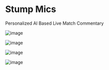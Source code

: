 # Stump Mics
Personalized AI Based Live Match Commentary 


![image](https://github.com/Sid1808-dev/stump_mics/assets/60344472/73437e38-1966-4b7c-b2b6-c72a33199ceb)


![image](https://github.com/Sid1808-dev/stump_mics/assets/60344472/74f436bc-95a2-4d2d-a950-01fc144773bb)


![image](https://github.com/Sid1808-dev/stump_mics/assets/60344472/bea9a180-650a-4a1a-bd2f-1920796ad4ca)


![image](https://github.com/Sid1808-dev/stump_mics/assets/60344472/76e58b4f-5871-4722-ab4a-096aa172ea16)
